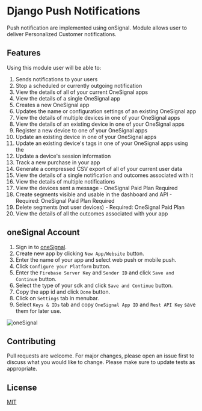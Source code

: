 # Django Push Notifications
Push notification are implemented using onSignal. Module allows user to deliver Personalized Customer notifications.

## Features
Using this module user will be able to:
1. Sends notifications to your users
2. Stop a scheduled or currently outgoing notification
3. View the details of all of your current OneSignal apps
4. View the details of a single OneSignal app
5. Creates a new OneSignal app
6. Updates the name or configuration settings of an existing OneSignal app
7. View the details of multiple devices in one of your OneSignal apps
8. View the details of an existing device in one of your OneSignal apps
9. Register a new device to one of your OneSignal apps
10. Update an existing device in one of your OneSignal apps
11. Update an existing device's tags in one of your OneSignal apps using the
12. Update a device's session information
13. Track a new purchase in your app
14. Generate a compressed CSV export of all of your current user data
15. View the details of a single notification and outcomes associated with it
16. View the details of multiple notifications
17. View the devices sent a message - OneSignal Paid Plan Required
18. Create segments visible and usable in the dashboard and API - Required:  OneSignal Paid Plan Required
19. Delete segments (not user devices) - Required: OneSignal Paid Plan
20. View the details of all the outcomes associated with your app


## oneSignal Account
1. Sign in to [oneSignal](https://onesignal.com/).
2. Create new app by clicking `New App/Website` button.
3. Enter the name of your app and select web push or mobile push.
4. Click `Configure your Platform` button.
5. Enter the `Firebase Server Key` and `Sender ID` and click `Save and Continue` button.
6. Select the type of your sdk and click `Save and Continue` button.
7. Copy the app id and click `Done` button.
8. Click on `Settings` tab in menubar.
9. Select `Keys & IDs` tab and copy `OneSignal App ID` and `Rest API Key` save them for later use.

![oneSignal](https://user-images.githubusercontent.com/76822297/228469507-71366b43-0ad2-43a5-9924-2723c7a29dd5.png)

## Contributing

Pull requests are welcome. For major changes, please open an issue first to discuss what you would like to change.
Please make sure to update tests as appropriate.

## License

[MIT](https://choosealicense.com/licenses/mit/)

